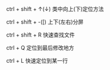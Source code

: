 ctrl + shift + ↑(↓)    类中向上(下)定位方法

ctrl + shift + -([)    上下(左右)分屏

ctrl + shift + R    快速查找文件

ctrl + Q 定位到最后修改地方

ctrl + L 快速定位到某一行